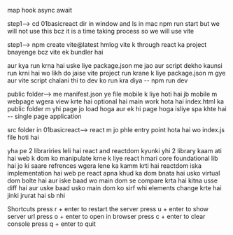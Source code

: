 map
hook
async await

step1--> cd 01basicreact
dir in window and ls in mac
npm run start
but we will not use this bcz it is a time taking process so we will use vite

step1--> npm create vite@latest
hmlog vite k through react ka project bnayenge bcz vite ek bundler hai

<!-- agr kisi folder se bhar jana hai to cd .. -->

aur kya run krna hai uske liye package.json me jao aur script dekho kaunsi run krni hai wo likh do jaise vite project run krane k liye package.json m gye aur vite script chalani thi to dev ko run kra diya -- 
npm run dev

public folder--> 
me manifest.json ye file mobile k liye hoti hai jb mobile m webpage wgera view krte hai optional hai
main work hota hai index.html ka public folder m yhi page jo load hoga aur ek hi page hoga isliye spa khte hai -- single page application

src folder in 01basicreact-->
react m jo phle entry point hota hai wo index.js file hoti hai

yha pe 2 librariries leli hai react and reactdom kyunki yhi 2 library kaam ati hai web k dom ko manipulate krne k liye react hmari core foundational lib hai jo ki saare refrences wgera lene ka kamm krti hai
reactdom iska implementation hai web pe react apna khud ka dom bnata hai usko virtual dom bolte hai aur iske baad wo main dom se compare krta hai kitna usse diff hai aur uske baad usko main dom ko sirf whi elements change krte hai jinki jrurat hai sb nhi


<!-- terminal shortcut for vite project -->
  Shortcuts
  press r + enter to restart the server
  press u + enter to show server url
  press o + enter to open in browser
  press c + enter to clear console
  press q + enter to quit